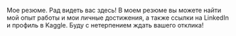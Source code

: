 Мое резюме.
Рад видеть вас здесь! В моем резюме вы можете найти мой опыт работы и мои личные достижения, а также ссылки на LinkedIn и профиль в Kaggle.
Буду с нетерпением ждать вашего отклика!
